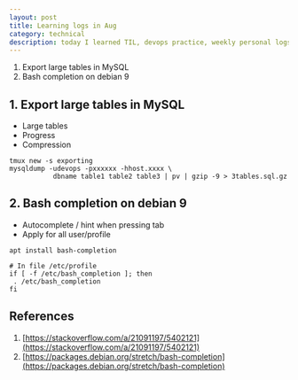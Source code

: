 ```yaml
---
layout: post
title: Learning logs in Aug
category: technical
description: today I learned TIL, devops practice, weekly personal logs
---
```


1. Export large tables in MySQL
2. Bash completion on debian 9

<!--description-->

## 1. Export large tables in MySQL

- Large tables
- Progress
- Compression

```
tmux new -s exporting
mysqldump -udevops -pxxxxxx -hhost.xxxx \
           dbname table1 table2 table3 | pv | gzip -9 > 3tables.sql.gz
```

## 2. Bash completion on debian 9

- Autocomplete / hint when pressing tab
- Apply for all user/profile

```
apt install bash-completion

# In file /etc/profile
if [ -f /etc/bash_completion ]; then
 . /etc/bash_completion
fi
```


## References
1. [https://stackoverflow.com/a/21091197/5402121](https://stackoverflow.com/a/21091197/5402121)
2. [https://packages.debian.org/stretch/bash-completion](https://packages.debian.org/stretch/bash-completion)
